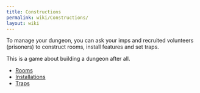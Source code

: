 ```yaml
---
title: Constructions
permalink: wiki/Constructions/
layout: wiki
---
```


To manage your dungeon, you can ask your imps and recruited volunteers
(prisoners) to construct rooms, install features and set traps.

This is a game about building a dungeon after all.

-   [ Rooms](/wiki/Category%3A_Rooms "wikilink")
-   [ Installations](:Installations "wikilink")
-   [ Traps ](:Traps "wikilink")

